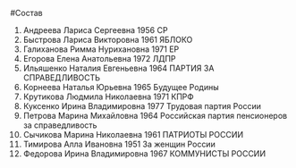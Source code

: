 #Состав
1. Андреева Лариса Сергеевна 1956 СР
2. Быстрова Лариса Викторовна 1961 ЯБЛОКО
3. Галиханова Римма Нурихановна 1971 ЕР
4. Егорова Елена Анатольевна 1972 ЛДПР
5. Ильяшенко Наталия Евгеньевна 1964 ПАРТИЯ ЗА СПРАВЕДЛИВОСТЬ
6. Корнеева Наталья Юрьевна 1965 Будущее Родины
7. Крутикова Людмила Николаевна 1971 КПРФ
8. Куксенко Ирина Владимировна 1977 Трудовая партия России
9. Петрова Марина Михайловна 1964 Российская партия пенсионеров за справедливость
10. Сычикова Марина Николаевна 1961 ПАТРИОТЫ РОССИИ
11. Тимирова Алла Ивановна 1951 За женщин России
12. Федорова Ирина Владимировна 1967 КОММУНИСТЫ РОССИИ
